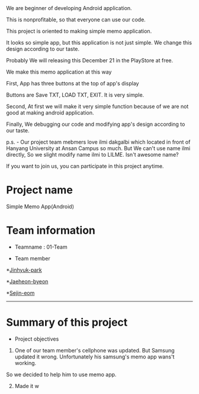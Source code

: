 <LILME Memo>
We are beginner of  developing Android application.

This is nonprofitable, so that everyone can use our code.

This project is oriented to making simple memo application.

It looks so simple app, but this application is not just simple. We change this design according to our taste.

Probably We will releasing this December 21 in the PlayStore at free.

We make this memo application at this way

First, App has three buttons at the top of app's display

Buttons are Save TXT, LOAD TXT, EXIT. It is very simple.

Second, At first we will make it very simple function because of we are not good at making android application.

Finally, We debugging our code and modifying app's design according to our taste.

p.s. - Our project team mebmers love ilmi dakgalbi which located in front of Hanyang University at Ansan Campus so much. But We can't use name ilmi directly, So we slight modify name ilmi to LILME. Isn't awesome name?

If you want to join us, you can participate in this project anytime.










# Project name

Simple Memo App(Android)

# Team information

- Teamname : 01-Team

- Team member

*[Jinhyuk-park](https://dury008.github.io/)

*[Jaeheon-byeon](https://byeon-jaeheon.github.io/)

*[Sejin-eom](https://sejin1031.github.io)

-------------------------------------------------------------------------


# Summary of this project

- Project objectives

1. One of our team member's cellphone was updated. But Samsung updated it wrong. Unfortunately his samsung's memo app wans't working.

So we decided to help him to use memo app.

2. Made it w
